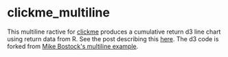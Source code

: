 clickme_multiline
=================

This multiline ractive for [clickme](https://github.com/nachocab/clickme) produces a cumulative return d3 line chart using return data from R.  See the post describing this [here](http://timelyportfolio.blogspot.com/2013/03/building-ractives-is-so-addictive-it.html).  The d3 code is forked from [Mike Bostock's multiline example](http://bl.ocks.org/mbostock/3902569).
